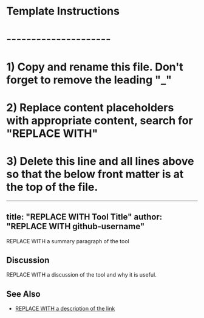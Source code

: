 # Template Instructions
# ---------------------
# 1) Copy and rename this file. Don't forget to remove the leading "_" 
# 2) Replace content placeholders with appropriate content, search for "REPLACE WITH"
# 3) Delete this line and all lines above so that the below front matter is at the top of the file.
---
title: "REPLACE WITH Tool Title"
author: "REPLACE WITH github-username"
---

REPLACE WITH a summary paragraph of the tool

## Discussion 

REPLACE WITH a discussion of the tool and why it is useful.


## See Also

- [REPLACE WITH a description of the link](http://www.google.com)
